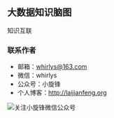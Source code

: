 ## 大数据知识脑图

知识互联

### 联系作者

- 邮箱：whirlys@163.com
- 微信：whirlys
- 公众号：小旋锋
- 个人博客：http://laijianfeng.org

![关注小旋锋微信公众号](http://image.laijianfeng.org/1536383438.png)
